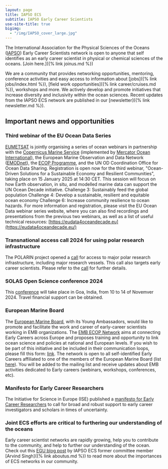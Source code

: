 ```yaml
---
layout: page
title: IAPSO ECS
subtitle: IAPSO Early Career Scientists
use-site-title: true
bigimg:
  - "/img/IAPSO_cover_large.jpg"
---
```


The International Association for the Physical Sciences of the Oceans ([IAPSO](https://iapso-ocean.org/)) Early Career Scientists network is open to anyone  that self identifies as an early career scientist in physical or chemical sciences of the oceans. [Join here.]({% link joinus.md %})

We are a community that provides networking opportunities, mentoring, conference activities and easy access to information about [jobs]({% link jobs/index.html %}), [field work opportunities]({% link career/cruises.md %}), workshops and more. We actively develop and promote initiatives that increase diversity and inclusivity within the ocean sciences. Recent updates from the IAPSO ECS network are published in our [newsletter]({% link newsletter.md %}).

## Important news and opportunities

### Third webinar of the EU Ocean Data Series
[EUMETSAT](https://www.eumetsat.int/) is jointly organising a series of ocean webinars in partnership with the [Copernicus Marine Service](https://marine.copernicus.eu/) (implemented by [Mercator Ocean International](https://www.mercator-ocean.eu/en/)), the European Marine Observation and Data Network ([EMODnet](https://emodnet.ec.europa.eu/en)), the [ECOP Programme](https://www.ecopdecade.org), and the UN OD Coordination Office for Ocean Data Sharing. Registration is open now for the third webinar, "Ocean-Driven Solutions for a Sustainable Economy and Resilient Communities", taking place on 15 January 2025 at 14:30 CET. This session will focus on how Earth observation, in situ, and modelled marine data can
support the UN Ocean Decade initiative.
Challenge 3: Sustainably feed the global population
Challenge 4: Develop a sustainable, resilient and equitable ocean economy
Challenge 6: Increase community resilience to ocean hazards.
For more information and registration, please visit the EU Ocean Data webinar series website, where you can also find recordings and presentations from the previous two webinars, as well as a list of useful technical resources: [https://eudata4oceandecade.eu](https://eudata4oceandecade.eu/)

### Transnational access call 2024 for using polar research infrastructure
The POLARIN project opened a [call](https://eu-polarin.eu/transnational-access-call-2024/) for access to major polar research infrastructure, including major research vessels. This call also targets early career scientists. Please refer to the [call](https://eu-polarin.eu/transnational-access-call-2024/) for further details.

### SOLAS Open Science conference 2024
This [conference](https://solas-osc-2024.nio.res.in) will take place in Goa, India, from 10 to 14 of Novemver 2024. Travel financial support can be obtained.

### European Marine Board
The [European Marine Board](https://www.marineboard.eu/), with its Young Ambassadors, would like to promote and facilitate the work and career of early-career scientists working in EMB organizations. The [EMB ECOP Network](https://www.marineboard.eu/about-emb-ecop-network) aims at connecting Early Careers across Europe and proposes training and opportunity to link ocean science and policies at national and European levels. If you wish to be part of this initiative and be included in their communication loops, please fill this form: [link](https://docs.google.com/forms/d/e/1FAIpQLScWhpKrAbsxTu4_EeiA1LR128bXasOuwhrIkQZV4k4yilW-8w/viewform?pli=1). 
The network is open to all self-identified Early Careers affiliated to one of the members of the European Marine Board (list [here](https://www.marineboard.eu/members)). You will be added to the mailing list and receive updates about EMB activities dedicated to Early careers (webinars, workshops, conferences, etc).

### Manifesto for Early Career Researchers
The Initiative for Science in Europe (ISE) published a [manifesto for Early Career Researchers](https://initiative-se.eu/manifesto/) to call for broad and robust support to early career investigators and scholars in times of uncertainty.

### Joint ECS efforts are critical to furthering our understanding of the oceans
Early career scientist networks are rapidly growing, help you to contribute to the community, and help to further our understanding of the ocean. Check out this [EGU blog post](https://blogs.egu.eu/divisions/os/2021/06/25/ocean-networks-1/) by IAPSO ECS former committee member [Arvind Singh]({% link aboutus.md %}) to read more about the importances of ECS networks in our community.

